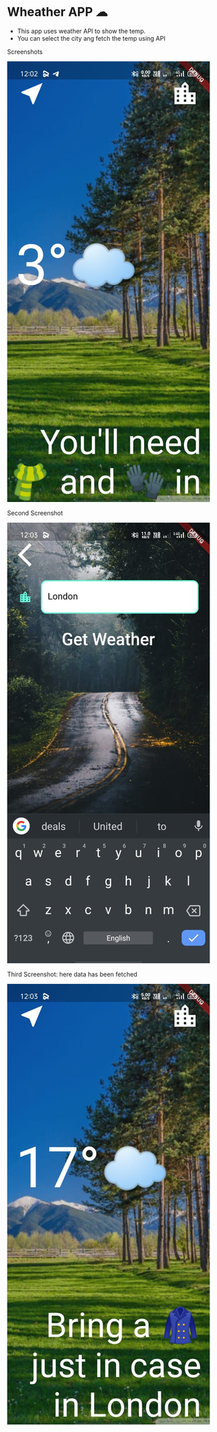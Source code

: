 
# Wheather APP ☁

- This app uses weather API to show the temp.
- You can select the city ang fetch the temp using API

Screenshots

![App Scree Shots](https://raw.githubusercontent.com/prajesh9921/Wheather_app/master/images/img1.jpeg)

Second Screenshot

![App Scree Shots](https://raw.githubusercontent.com/prajesh9921/Wheather_app/master/images/img2.jpeg)

Third Screenshot: here data has been fetched

![App Scree Shots](https://raw.githubusercontent.com/prajesh9921/Wheather_app/master/images/img3.jpeg)
